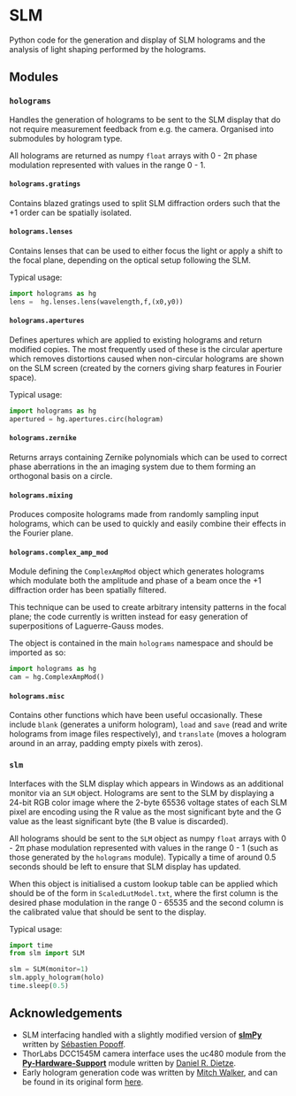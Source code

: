 # SLM
Python code for the generation and display of SLM holograms and the analysis of light shaping performed by the holograms.

## Modules
### `holograms`
Handles the generation of holograms to be sent to the SLM display that do not require measurement feedback from e.g. the camera.
Organised into submodules by hologram type.

All holograms are returned as numpy `float` arrays with 0 - 2π phase modulation represented with values in the range 0 - 1.

#### `holograms.gratings`
Contains blazed gratings used to split SLM diffraction orders such that the +1 order can be spatially isolated.

#### `holograms.lenses`
Contains lenses that can be used to either focus the light or apply a shift to the focal plane, depending on the optical setup following the SLM.

Typical usage:
```python
import holograms as hg
lens =  hg.lenses.lens(wavelength,f,(x0,y0))
```

#### `holograms.apertures`
Defines apertures which are applied to existing holograms and return modified copies. The most frequently used of these is the circular aperture which removes distortions caused when non-circular holograms are shown on the SLM screen (created by the corners giving sharp features in Fourier space).

Typical usage:
```python
import holograms as hg
apertured = hg.apertures.circ(hologram)
```

#### `holograms.zernike`
Returns arrays containing Zernike polynomials which can be used to correct phase aberrations in the an imaging system due to them forming an orthogonal basis on a circle.

#### `holograms.mixing`
Produces composite holograms made from randomly sampling input holograms, which can be used to quickly and easily combine their effects in the Fourier plane.

#### `holograms.complex_amp_mod`
Module defining the `ComplexAmpMod` object which generates holograms which modulate both the amplitude and phase of a beam once the +1 diffraction order has been spatially filtered.

This technique can be used to create arbitrary intensity patterns in the focal plane; the code currently is written instead for easy generation of superpositions of Laguerre-Gauss modes.

The object is contained in the main `holograms` namespace and should be imported as so:
```python
import holograms as hg
cam = hg.ComplexAmpMod()
```

#### `holograms.misc`
Contains other functions which have been useful occasionally. These include `blank` (generates a uniform hologram), `load` and `save` (read and write holograms from image files respectively), and `translate` (moves a hologram around in an array, padding empty pixels with zeros).


### `slm`
Interfaces with the SLM display which appears in Windows as an additional monitor via an `SLM` object. Holograms are sent to the SLM by displaying a 24-bit RGB color image where the 2-byte 65536 voltage states of each SLM pixel are encoding using the R value as the most significant byte and the G value as the least significant byte (the B value is discarded).

All holograms should be sent to the `SLM` object as numpy `float` arrays with 0 - 2π phase modulation represented with values in the range 0 - 1 (such as those generated by the `holograms` module). Typically a time of around 0.5 seconds should be left to ensure that SLM display has updated.

When this object is initialised a custom lookup table can be applied which should be of the form in `ScaledLutModel.txt`, where the first column is the desired phase modulation in the range 0 - 65535 and the second column is the calibrated value that should be sent to the display.

Typical usage:
```python
import time
from slm import SLM

slm = SLM(monitor=1)
slm.apply_hologram(holo)
time.sleep(0.5)
```

## Acknowledgements
- SLM interfacing handled with a slightly modified version of [**slmPy**](https://github.com/wavefrontshaping/slmPy) written by [Sébastien Popoff](https://github.com/wavefrontshaping).
- ThorLabs DCC1545M camera interface uses the uc480 module from the [**Py-Hardware-Support**](https://github.com/ddietze/Py-Hardware-Support) module written by [Daniel R. Dietze](https://github.com/ddietze).
- Early hologram generation code was written by [Mitch Walker](https://github.com/chronodile), and can be found in its original form [here](https://github.com/chronodile/LaguerreGauss).